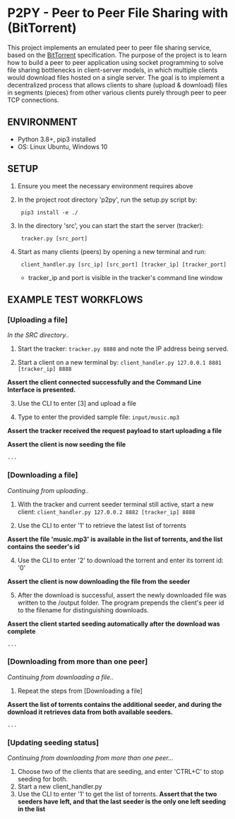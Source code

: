 # P2PY - Peer to Peer File Sharing with (BitTorrent)

This project implements an emulated peer to peer file sharing service, based on the [BitTorrent](https://wiki.theory.org/BitTorrentSpecification) specification. The purpose of the project is to learn how to build a peer to peer application using socket programming to solve file sharing bottlenecks in client-server models, in which multiple clients would download files hosted on a single server. The goal is to implement a decentralized process that allows clients to share (upload & download) files in segments (pieces) from other various clients purely through peer to peer TCP connections.

## ENVIRONMENT
- Python 3.8+, pip3 installed
- OS: Linux Ubuntu, Windows 10

## SETUP
1. Ensure you meet the necessary environment requires above

2. In the project root directory 'p2py', run the setup.py script by: 

		pip3 install -e ./

3. In the directory 'src', you can start the start the server (tracker):

		tracker.py [src_port]
4. Start as many clients (peers) by opening a new terminal and run: 

		client_handler.py [src_ip] [src_port] [tracker_ip] [tracker_port]
	* tracker_ip and port is visible in the tracker's command line window



## EXAMPLE TEST WORKFLOWS

### [Uploading a file]

*In the SRC directory..*

1. Start the tracker: `tracker.py 8888` and note the IP address being served.

3. Start a client on a new terminal by: `client_handler.py 127.0.0.1 8881 [tracker_ip] 8888`

**Assert the client connected successfully and the Command Line Interface is presented.**

3. Use the CLI to enter [3] and upload a file

5. Type to enter the provided sample file: `input/music.mp3`

**Assert the tracker received the request payload to start uploading a file**

**Assert the client is now seeding the file**

	...

### [Downloading a file]

*Continuing from uploading..*

1. With the tracker and current seeder terminal still active, start a new client: 
`client_handler.py 127.0.0.2 8882 [tracker_ip] 8888`

2. Use the CLI to enter '1' to retrieve the latest list of torrents

**Assert the file 'music.mp3' is available in the list of torrents, and the list contains the seeder's id**

4. Use the CLI to enter '2' to download the torrent and enter its torrent id: '0'

**Assert the client is now downloading the file from the seeder**

5. After the download is successful, assert the newly downloaded file was written to the /output folder. The 
program prepends the client's peer id to the filename for distinguishing downloads.

**Assert the client started seeding automatically after the download was complete**

	...

### [Downloading from more than one peer]

*Continuing from downloading a file..*

1. Repeat the steps from [Downloading a file]

**Assert the list of torrents contains the additional seeder, and during the download it retrieves data from both available seeders.**

	...

### [Updating seeding status]

*Continuing from downloading from more than one peer...*

1. Choose two of the clients that are seeding, and enter 'CTRL+C' to stop seeding for both.
2. Start a new client_handler.py
3. Use the CLI to enter '1' to get the list of torrents. 
**Assert that the two seeders have left, and that the last seeder is the only one left seeding in the list**

